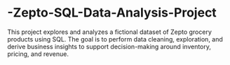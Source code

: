 # -Zepto-SQL-Data-Analysis-Project
This project explores and analyzes a fictional dataset of Zepto grocery products using SQL. The goal is to perform data cleaning, exploration, and derive business insights to support decision-making around inventory, pricing, and revenue.
